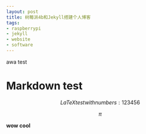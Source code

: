 ```yaml
---
layout: post
title: 树莓派4b和Jekyll搭建个人博客
tags: 
- raspberrypi
- jekyll
- website
- software
---
```


awa
test

# Markdown test

$$
LaTeX test with numbers: 123456
$$

$$
\pi
$$

**wow cool**

